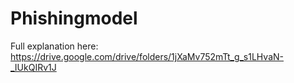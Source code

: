 # Phishingmodel
Full explanation here:
https://drive.google.com/drive/folders/1jXaMv752mTt_g_s1LHvaN-_IUkQIRv1J
